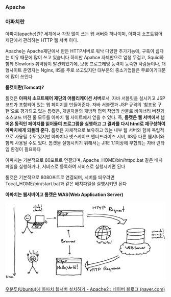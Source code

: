 ### Apache



### 아파치란

아파치(apache)란? 세계에서 가장 많이 쓰는 웹 서버중 하나이며, 아파치 소프트웨어 제단에서 관리하는 HTTP 웹 서버 이다.

Apache는 Apache재단에서 만든 HTTP서버로 워낙 다양한 추가기능에, 구축이 쉽다는 이유 때문에 많이 쓰고 있습니다 하지만 Apahce 자체만으로 엄청 무겁고, Squid와 함께 Slowloris 취약점이 발견되었기에, 보통 프로그래밍 능력이 능숙한 사람들이나, 대형사이트 운영자는 Nginx, IIS를 주로 쓰고있지만 대부분의 중소기업들은 무료이기때문에 많이 쓰인다



**톰캣이란(Tomcat)?**

톰캣은 **아파치 소프트웨어 재단의 어플리케이션 서버**로서, 자바 서블릿을 실시키고 JSP코드가 포함되어 있는 웹 페이지를 만들어준다. 자바 서블랫과 JSP 규격의 '참조용 구현'으로 평가되고 있는 톰캣은, 개발자들의 개방적 협력 작업의 산물로 바이너리 버전과 소스코드 버전 둘 모두를 아파치 웹 사이트에서 얻을 수 있다. 즉, **톰캣은 웹 서버에서 넘어온 동적인 페이지를 읽어들여 프로그램을 실행하고 그 결과를 다시 html로 재구성하여 아파치에게 되돌려 준다.** 톰캣은 자체적으로 보유하고 있는 내부 웹 서버와 함께 독립적으로 사용될 수도 있지만 아파치나 넷스케이프 엔터프라이즈 서버, IIS등 다른 웹서버와 함께 사용될 수도 있다. 톰캣을 실행시키기 위해서는 JRE 1.1이상에 부합되는 자바 런타임 환경이 필요하다



아파치는 기본적으로 80포트로 연결되며, Apache_HOME/bin/httpd.bat 같은 배치파일을 실행하거나, 서비스로 등록하여 서비스로 실행시키면 된다

톰캣은 기본적으로 8080포트로 연결되며, 서버를 띄우려면 Tocat_HOME/bin/start.bat과 같은 배치파일을 실행시키면 된다

**아파치는 웹서버이고 톰캣은 WAS(Web Application Server)**



![웹서버의 역할](images/%EC%9B%B9%EC%84%9C%EB%B2%84%EC%9D%98%20%EC%97%AD%ED%95%A0.png)





[우분투(Ubuntu)에 아파치 웹서버 설치하기 - Apache2 : 네이버 블로그 (naver.com)](https://m.blog.naver.com/PostView.nhn?blogId=is_king&logNo=221630359803&proxyReferer=https:%2F%2Fwww.google.com%2F)





